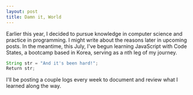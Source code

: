```yaml
---
layout: post
title: Damn it, World
---
```


Earlier this year, I decided to pursue knowledge in computer science and practice in programming. I might write about the reasons later in upcoming posts.
In the meantime, this July, I've begun learning JavaScript with Code States, a bootcamp based in Korea, serving as a nth leg of my journey.

```JavaScript
String str = "And it's been hard!";
Return str;
```

I'll be posting a couple logs every week to document and review what I learned along the way.
